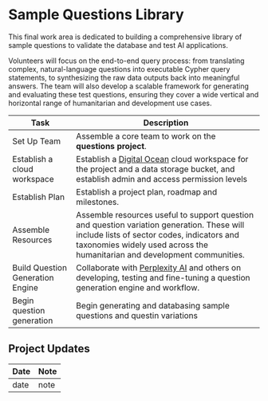 # Sample Questions Library

This final work area is dedicated to building a comprehensive library of sample questions to validate the database and test AI applications.

Volunteers will focus on the end-to-end query process: from translating complex, natural-language questions into executable Cypher query statements, to synthesizing the raw data outputs back into meaningful answers. The team will also develop a scalable framework for generating and evaluating these test questions, ensuring they cover a wide vertical and horizontal range of humanitarian and development use cases.

| Task  | Description |
| ------------- | ------------- |
| Set Up Team  | Assemble a core team to work on the **questions project**.  |
| Establish a cloud workspace  | Establish a [Digital Ocean](https://www.digitalocean.com/) cloud workspace for the project and a data storage bucket, and establish admin and access permission levels  |
| Establish Plan  | Establish a project plan, roadmap and milestones.  |
| Assemble Resources  | Assemble resources useful to support question and question variation generation. These will include lists of sector codes, indicators and taxonomies widely used across the humanitarian and development communities. |
| Build Question Generation Engine  | Collaborate with [Perplexity AI](https://www.perplexity.ai/) and others on developing, testing and fine-tuning a question generation engine and workflow.  |
| Begin question generation  | Begin generating and databasing sample questions and questin variations  |

## Project Updates

| Date  | Note |
| ------------- | ------------- |
| date  | note  |
